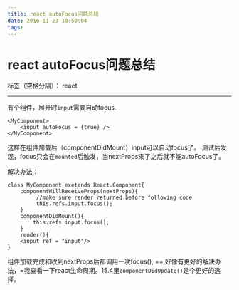 ```yaml
---
title: react autoFocus问题总结
date: 2016-11-23 18:50:04
tags:
---
```


# react autoFocus问题总结

标签（空格分隔）： react

---

有个组件，展开时`input`需要自动focus.

    <MyComponent>
        <input autoFocus = {true} />
    </MyComponent>

这样在组件加载后（componentDidMount）input可以自动focus了。
测试后发现，focus只会在`mounted`后触发，当nextProps来了之后就不能autoFocus了。

解决办法：

    class MyComponent exetends React.Component{
        componentWillReceiveProps(nextProps){
             //make sure render returned before following code
             this.refs.input.focus();
        }
        componentDidMount(){
            this.refs.input.focus();
        }
        render(){
        <input ref = "input"/>
    }
组件加载完成和收到nextProps后都调用一次focus(), ==,好像有更好的解决办法，=我查看一下react生命周期。15.4里`componentDidUpdate()`是个更好的选择。
